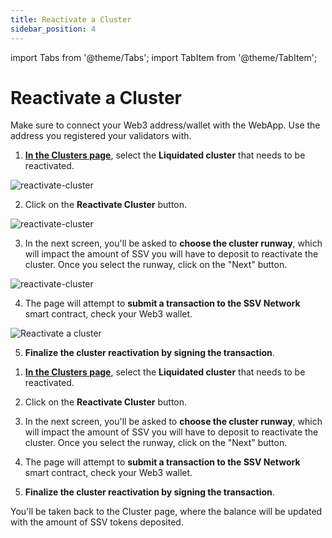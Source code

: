 ```yaml
---
title: Reactivate a Cluster
sidebar_position: 4
---
```


import Tabs from '@theme/Tabs';
import TabItem from '@theme/TabItem';

# Reactivate a Cluster

Make sure to connect your Web3 address/wallet with the WebApp. Use the address you registered your validators with.

<Tabs>
  <TabItem value="detailed-guide" label="Detailed Guide">

1. [**In the Clusters page**](https://app.ssv.network/clusters), select the **Liquidated cluster** that needs to be reactivated.

![reactivate-cluster](/img/reactivate-a-cluster-1.avif)

2. Click on the **Reactivate Cluster** button.

![reactivate-cluster](/img/reactivate-a-cluster-2.avif)

3. In the next screen, you'll be asked to **choose the cluster runway**, which will impact the amount of SSV you will have to deposit to reactivate the cluster. Once you select the runway, click on the "Next" button.

![reactivate-cluster](/img/reactivate-a-cluster-3.avif)

4.  The page will attempt to **submit a transaction to the SSV Network** smart contract, check your Web3 wallet.

<div style={{ display: 'flex', justifyContent: 'center' }}>
  <img 
    src="/img/reactivate-a-cluster-5.png" 
    alt="Reactivate a cluster" 
    style={{ width: '30%', maxWidth: '500px' }}
  />
</div>

5. **Finalize the cluster reactivation by signing the transaction**.

  </TabItem>
  <TabItem value="checklist" label="Checklist">

1. [**In the Clusters page**](https://app.ssv.network/clusters), select the **Liquidated cluster** that needs to be reactivated.

2. Click on the **Reactivate Cluster** button.

3. In the next screen, you'll be asked to **choose the cluster runway**, which will impact the amount of SSV you will have to deposit to reactivate the cluster. Once you select the runway, click on the "Next" button.

4.  The page will attempt to **submit a transaction to the SSV Network** smart contract, check your Web3 wallet.

5. **Finalize the cluster reactivation by signing the transaction**.

  </TabItem>
</Tabs>

You'll be taken back to the Cluster page, where the balance will be updated with the amount of SSV tokens deposited.